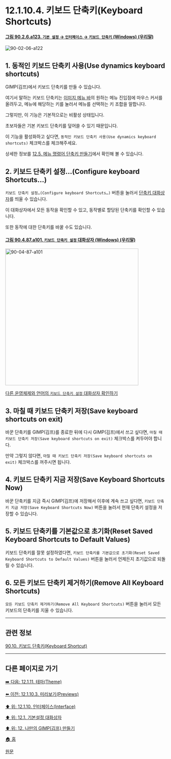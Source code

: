 # 12.1.10.4. 키보드 단축키(Keyboard Shortcuts)

<a id="90-02-06-a123"></a>

#### [그림 90.2.6.a123. `기본 설정` → `인터페이스` → `키보드 단축키` (Windows) (우리말)](./90-02-06-00-interface.md#90-02-06-a123)
![90-02-06-a122](https://github.com/wonder13662/gimp/assets/15767104/faf63c69-ad1b-45dc-825c-06c87912a8c8)

## 1. 동적인 키보드 단축키 사용(Use dynamics keyboard shortcuts)

GIMP(김프)에서 키보드 단축키를 만들 수 있습니다.

여기서 말하는 키보드 단축키는 [이미지 메뉴 바](./19-glossaryx-image_menu_bar.md)의 원하는 메뉴 진입점에 마우스 커서를 올려두고, 메뉴에 해당하는 키를 눌러서 메뉴를 선택하는 키 조합을 말합니다.

그렇지만, 이 기능은 기본적으로는 비활성 상태입니다.

초보자들은 기본 키보드 단축키를 덮어쓸 수 있기 때문입니다.

이 기능을 활성화하고 싶다면, `동적인 키보드 단축키 사용(Use dynamics keyboard shortcuts)` 체크박스를 체크해주세요.

상세한 정보를 [12.5. 메뉴 명령어 단축키 만들기](./12-05-creating-shortcuts-to-menu-commands.md)에서 확인해 볼 수 있습니다.

## 2. 키보드 단축키 설정…(Configure keyboard Shortcuts…)
`키보드 단축키 설정…(Configure keyboard Shortcuts…)` 버튼을 눌러서 [단축키 대화상자](./15-05-11-00-keyboard-shortcut-dialog.md)를 띄울 수 있습니다.

이 대화상자에서 모든 동작을 확인할 수 있고, 동작별로 할당된 단축키를 확인할 수 있습니다.

또한 동작에 대한 단축키를 바꿀 수도 있습니다.

<a id="90-04-87-a101"></a>

#### [그림 90.4.87.a101. `키보드 단축키 설정` 대화상자 (Windows) (우리말)](./90-04-0087-configure_keyboard_shortcuts.md#90-04-87-a101)
<img width="418" height="429" alt="90-04-87-a101" src="https://github.com/wonder13662/gimp/assets/15767104/7bc6c2be-e65c-453c-8566-d6d975d6d3f3" />

[다른 운영체제와 언어의 `키보드 단축키 설정` 대화상자 확인하기](./90-04-0087-configure_keyboard_shortcuts.md#90-04-87-a102)

## 3. 마칠 때 키보드 단축키 저장(Save keyboard shortcuts on exit)
바꾼 단축키를 GIMP(김프)를 종료한 뒤에 다시 GIMP(김프)에서 쓰고 싶다면, `마칠 때 키보드 단축키 저장(Save keyboard shortcuts on exit)` 체크박스를 켜두어야 합니다.

만약 그렇지 않다면, `마칠 때 키보드 단축키 저장(Save keyboard shortcuts on exit)` 체크박스를 꺼주시면 됩니다.

## 4. 키보드 단축키 지금 저장(Save Keyboard Shortcuts Now)
바꾼 단축키를 지금 즉시 GIMP(김프)에 저장해서 이후에 계속 쓰고 싶다면, `키보드 단축키 지금 저장(Save Keyboard Shortcuts Now)` 버튼을 눌러서 현재 단축키 설정을 저장할 수 있습니다.

## 5. 키보드 단축키를 기본값으로 초기화(Reset Saved Keyboard Shortcuts to Default Values)
키보드 단축키를 잘못 설정하였다면, `키보드 단축키를 기본값으로 초기화(Reset Saved Keyboard Shortcuts to Default Values)` 버튼을 눌러서 언제든지 초기값으로 되돌릴 수 있습니다.

## 6. 모든 키보드 단축키 제거하기(Remove All Keyboard Shortcuts)
`모든 키보드 단축키 제거하기(Remove All Keyboard Shortcuts)` 버튼을 눌러서 모든 키보드의 단축키를 지울 수 있습니다.

***

## 관련 정보

[90.10. 키보드 단축키(Keyboard Shortcut)](./90-10-00-keyboard_shortcut.md)

***

## 다른 페이지로 가기

[➡️ 다음: 12.1.11. 테마(Theme)](./12-01-11-theme.md)

[⬅️ 이전: 12.1.10.3. 미리보기(Previews)](./12-01-10-03-previews.md)

[⬆️ 위: 12.1.10. 인터페이스(Interface)](./12-01-10-00-interface.md)

[⬆️ 위: 12.1. 기본설정 대화상자](./12-01-00-preference-dialog.md)

[⬆️ 위: 12. 나만의 GIMP(김프) 만들기](./12-00-enrich-my-gimp.md)

[🏠 홈](./00-home.md)

[원문](https://docs.gimp.org/2.10/ko/gimp-pimping.html#gimp-prefs-interface)
